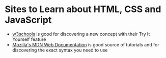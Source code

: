 # Sites to Learn about HTML, CSS and JavaScript

* [w3schools](https://www.w3schools.com/) is good for discovering a new concept with their Try It Yourself feature
* [Mozilla's MDN Web Documentation](https://developer.mozilla.org/en-US/docs/Web) is good source of tutorials and for discovering the exact syntax you need to use
